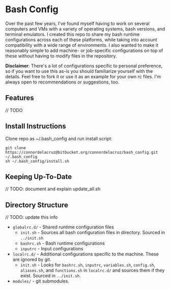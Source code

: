 # Bash Config
Over the past few years, I've found myself having to work on several computers and VMs with a variety of operating systems, bash versions, and terminal emulators. I created this repo to share my bash runtime configurations across each of these platforms, while taking into account compatibility with a wide range of environments. I also wanted to make it reasonably simple to add machine- or job-specific configurations on top of these without having to modify files in the repository.  

**Disclaimer**: There's a lot of configurations specific to personal preference, so if you want to use this as-is you should familiarize yourself with the details. Feel free to fork it or use it as an example for your own rc files. I'm always open to recommendations or suggestions, too.  

## Features
// TODO  

## Install Instructions
Clone repo as ~/.bash_config and run install script:
```
git clone https://connordelacruz@bitbucket.org/connordelacruz/bash_config.git ~/.bash_config
sh ~/.bash_config/install.sh
```

## Keeping Up-To-Date
// TODO: document and explain update_all.sh

## Directory Structure
// TODO: update this info

* `globalrc.d/` - Shared runtime configuration files  
  * `init.sh` - Sources all bash configuration files in directory. Sourced in `../init.sh`
  * `bashrc.sh` - Bash runtime configurations
  * `inputrc` - Input configurations
* `localrc.d/` - Additional configurations specific to the machine. These are ignored by git.  
  * `init.sh` - Looks for `bashrc.sh`, `inputrc`, `variables.sh`, `config.sh`, `aliases.sh`, and `functions.sh` in `localrc.d/` and sources them if they exist. Sourced in `../init.sh`.  
* `modules/` - git submodules.  
